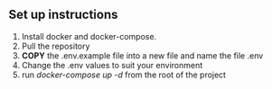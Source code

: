 ## Set up instructions ##

1. Install docker and docker-compose.
2. Pull the repository 
3. **COPY** the .env.example file into a new file and name the file .env
4. Change the .env values to suit your environment
5. run *docker-compose up -d* from the root of the project